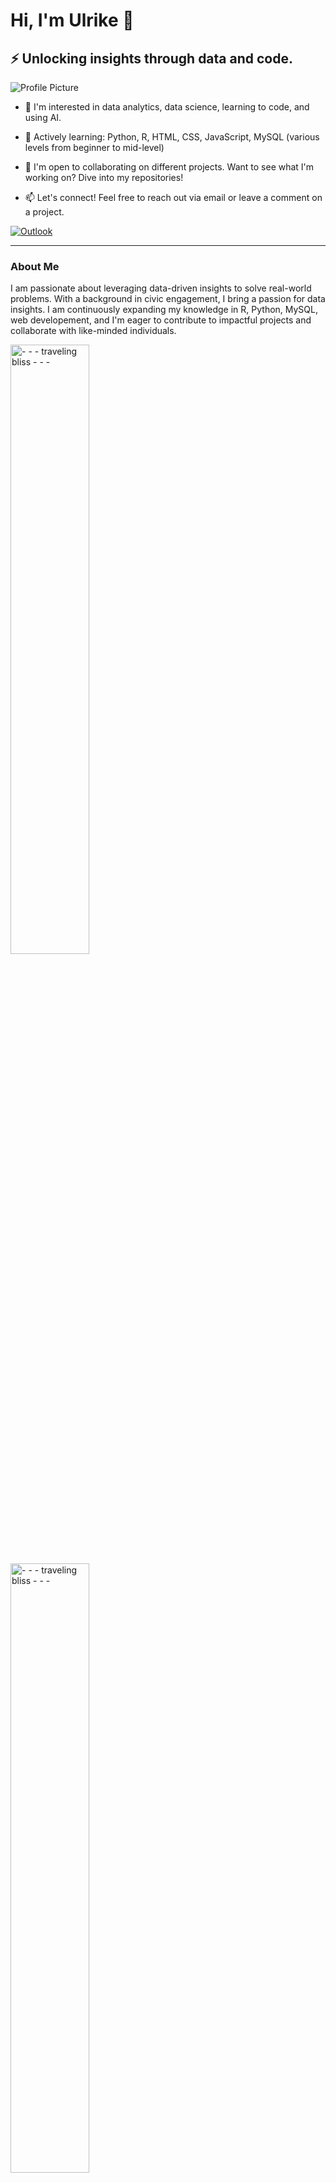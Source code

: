 
# Hi, I'm Ulrike 👋 

## ⚡ Unlocking insights through data and code.

![Profile Picture](https://avatars.githubusercontent.com/u/142745875?v=4)


- 👀 I'm interested in data analytics, data science, learning to code, and using AI.
- 🌱 Actively learning: Python, R, HTML, CSS, JavaScript, MySQL (various levels from beginner to mid-level)
- 💼 I'm open to collaborating on different projects. Want to see what I'm working on? Dive into my repositories!
  
- 📫 Let's connect! Feel free to reach out via email or leave a comment on a project. &nbsp;

[![Outlook](https://img.shields.io/badge/Microsoft_Outlook-0078D4?style=for-the-badge&logo=microsoft-outlook&logoColor=white)](mailto:UlrikeDetective@outlook.com?subject=Hello%20Ulrike,%20From%20Github)

---

### About Me
I am passionate about leveraging data-driven insights to solve real-world problems. With a background in civic engagement, 
I bring a passion for data insights. I am continuously expanding my knowledge in R, Python, MySQL, web developement, 
and I'm eager to contribute to impactful projects and collaborate with like-minded individuals.


<a href="https://ulrikedetective.github.io/UlrikeHerold/#world" alt="- - - my website - - -" width="50%">
    <img src="https://ulrikedetective.github.io/UlrikeHerold/pictures/sun_and_waves.png" alt="- - - traveling bliss - - -" width="50%">
</a>

<a href="https://ulrikedetective.github.io/UlrikeHerold/continent_map_pins.html" alt="- - - travel bliss - - -" width="25%">
    <img src="https://ulrikedetective.github.io/UlrikeHerold/pictures/MyTravelMapEurope.png" alt="- - - traveling bliss - - -" width="50%">
</a>




### Projects
Here are some of the projects I've worked on:
- [Tech Layoffs](https://github.com/UlrikeDetective/tech_layoffs)
- [Youtube analysis](https://github.com/UlrikeDetective/youtube)
- [Code](https://github.com/UlrikeDetective/code)

### Skills
- Programming Languages: Python, R, HTML, CSS, JavaScript
- Data Analysis: [mention any data analysis tools or techniques you're familiar with]
- Database Management: MySQL

## Some tools I use:

[![My Skills](https://skillicons.dev/icons?i=css,git,github,html,ai,mysql,ps,py,r,anaconda,apple,gcp,nodejs,vscode&theme=light)](https://skillicons.dev)

## 🏆 My Stats:

<p>
    <img height=175 alt="GitHub Stats" src="https://github-readme-stats.vercel.app/api?username=UlrikeDetective&show_icons=true&count_private=true&theme=gotham" />&nbsp;&nbsp;
    <img height=175 alt="Most Used Languages" src="https://github-readme-stats.vercel.app/api/top-langs/?username=UlrikeDetective&layout=compact&theme=gotham" />&nbsp;&nbsp;
</p>

### Let's Connect

[![Kaggle](https://img.shields.io/badge/Kaggle-20BEFF?style=for-the-badge&logo=Kaggle&logoColor=white)](https://www.kaggle.com/ulrikeherold)
[![Github](https://img.shields.io/badge/GitHub-100000?style=for-the-badge&logo=github&logoColor=white)](https://github.com/UlrikeDetective)
[![Linkedin](https://img.shields.io/badge/LinkedIn-0077B5?style=for-the-badge&logo=linkedin&logoColor=white)](https://www.linkedin.com/in/ulrike-herold/)
[![Instagram](https://img.shields.io/badge/Instagram-E4405F?style=for-the-badge&logo=instagram&logoColor=white)](https://www.instagram.com/ulrike_interessiert)


### Tasks
- [x] having fun with DataScience projects
- [ ] improving my coding skills
- [ ] creating a personal website :tada:
- [ ] publish work
- [ ] partizipate in a coding challenge for example on Kaggle
- [ ] collaborate on projects on Github

## Badges
[![GitHub stars](https://img.shields.io/github/stars/UlrikeDetective)](https://github.com/UlrikeDetective/stargazers) 
![GitHub followers](https://img.shields.io/github/followers/UlrikeDetective)

[![Readme Quotes](https://quotes-github-readme.vercel.app/api?type=horizontal&theme=tokyonight&type=vertical)](https://github.com/piyushsuthar/github-readme-quotes)
